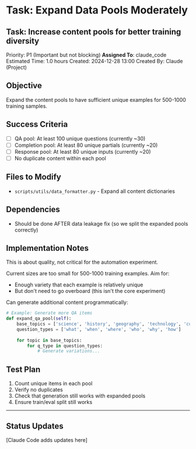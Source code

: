 # Task: Expand Data Pools Moderately

## Task: Increase content pools for better training diversity
Priority: P1 (Important but not blocking)
**Assigned To**: claude_code
Estimated Time: 1.0 hours
Created: 2024-12-28 13:00
Created By: Claude (Project)

## Objective
Expand the content pools to have sufficient unique examples for 500-1000 training samples.

## Success Criteria
- [ ] QA pool: At least 100 unique questions (currently ~30)
- [ ] Completion pool: At least 80 unique partials (currently ~20)
- [ ] Response pool: At least 80 unique inputs (currently ~20)
- [ ] No duplicate content within each pool

## Files to Modify
- `scripts/utils/data_formatter.py` - Expand all content dictionaries

## Dependencies
- Should be done AFTER data leakage fix (so we split the expanded pools correctly)

## Implementation Notes
This is about quality, not critical for the automation experiment.

Current sizes are too small for 500-1000 training examples. Aim for:
- Enough variety that each example is relatively unique
- But don't need to go overboard (this isn't the core experiment)

Can generate additional content programmatically:
```python
# Example: Generate more QA items
def expand_qa_pool(self):
    base_topics = ['science', 'history', 'geography', 'technology', 'culture']
    question_types = ['what', 'when', 'where', 'who', 'why', 'how']
    
    for topic in base_topics:
        for q_type in question_types:
            # Generate variations...
```

## Test Plan
1. Count unique items in each pool
2. Verify no duplicates
3. Check that generation still works with expanded pools
4. Ensure train/eval split still works

---

## Status Updates
[Claude Code adds updates here]
